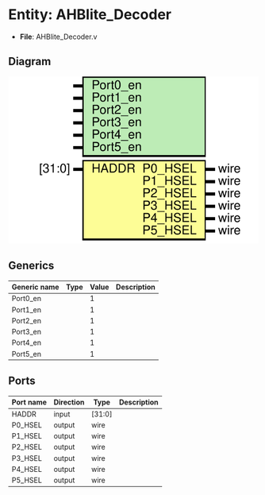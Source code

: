# Entity: AHBlite_Decoder 

- **File**: AHBlite_Decoder.v
## Diagram

![Diagram](AHBlite_Decoder.svg "Diagram")
## Generics

| Generic name | Type | Value | Description |
| ------------ | ---- | ----- | ----------- |
| Port0_en     |      | 1     |             |
| Port1_en     |      | 1     |             |
| Port2_en     |      | 1     |             |
| Port3_en     |      | 1     |             |
| Port4_en     |      | 1     |             |
| Port5_en     |      | 1     |             |
## Ports

| Port name | Direction | Type   | Description |
| --------- | --------- | ------ | ----------- |
| HADDR     | input     | [31:0] |             |
| P0_HSEL   | output    | wire   |             |
| P1_HSEL   | output    | wire   |             |
| P2_HSEL   | output    | wire   |             |
| P3_HSEL   | output    | wire   |             |
| P4_HSEL   | output    | wire   |             |
| P5_HSEL   | output    | wire   |             |
